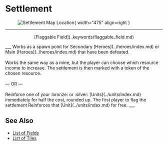 # Settlement

<figure markdown="span">

![Settlement Map Location](../assets/locations-settlement.webp){ width="475" align=right }

</figure>

___
<p style="text-align: center;" markdown>[Flaggable Field](..keywords/flaggable_field.md)</p>
___
Works as a spawn point for Secondary [Heroes](../heroes/index.md) or Main [Heroes](../heroes/index.md) that have been defeated.<br><br>Works the same way as a mine, but the player can choose which resource income to increase. The settlement is then marked with a token of the chosen resource.<br><br>— OR —<br><br>Reinforce one of your :bronze: or :silver: [Units](../units/index.md) immediately for half the cost, rounded up. The first player to flag the settlement Reinforces that [Unit](../units/index.md) for free.
___


## See Also

- [List of Fields](index.md)
- [List of Tiles](../tiles/index.md)

